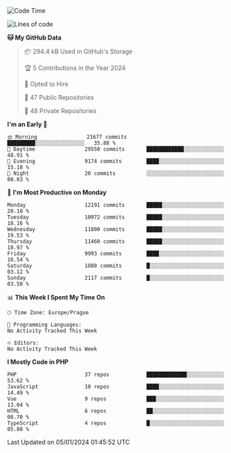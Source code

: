 <!--START_SECTION:waka-->
![Code Time](http://img.shields.io/badge/Code%20Time-1%2C583%20hrs%2058%20mins-blue)

![Lines of code](https://img.shields.io/badge/From%20Hello%20World%20I%27ve%20Written-19.2%20million%20lines%20of%20code-blue)

**🐱 My GitHub Data** 

> 📦 294.4 kB Used in GitHub's Storage 
 > 
> 🏆 5 Contributions in the Year 2024
 > 
> 💼 Opted to Hire
 > 
> 📜 47 Public Repositories 
 > 
> 🔑 48 Private Repositories 
 > 
**I'm an Early 🐤** 

```text
🌞 Morning                21677 commits       █████████░░░░░░░░░░░░░░░░   35.88 % 
🌆 Daytime                29550 commits       ████████████░░░░░░░░░░░░░   48.91 % 
🌃 Evening                9174 commits        ████░░░░░░░░░░░░░░░░░░░░░   15.18 % 
🌙 Night                  20 commits          ░░░░░░░░░░░░░░░░░░░░░░░░░   00.03 % 
```
📅 **I'm Most Productive on Monday** 

```text
Monday                   12191 commits       █████░░░░░░░░░░░░░░░░░░░░   20.18 % 
Tuesday                  10972 commits       █████░░░░░░░░░░░░░░░░░░░░   18.16 % 
Wednesday                11800 commits       █████░░░░░░░░░░░░░░░░░░░░   19.53 % 
Thursday                 11460 commits       █████░░░░░░░░░░░░░░░░░░░░   18.97 % 
Friday                   9993 commits        ████░░░░░░░░░░░░░░░░░░░░░   16.54 % 
Saturday                 1888 commits        █░░░░░░░░░░░░░░░░░░░░░░░░   03.12 % 
Sunday                   2117 commits        █░░░░░░░░░░░░░░░░░░░░░░░░   03.50 % 
```


📊 **This Week I Spent My Time On** 

```text
🕑︎ Time Zone: Europe/Prague

💬 Programming Languages: 
No Activity Tracked This Week

🔥 Editors: 
No Activity Tracked This Week
```

**I Mostly Code in PHP** 

```text
PHP                      37 repos            █████████████░░░░░░░░░░░░   53.62 % 
JavaScript               10 repos            ████░░░░░░░░░░░░░░░░░░░░░   14.49 % 
Vue                      9 repos             ███░░░░░░░░░░░░░░░░░░░░░░   13.04 % 
HTML                     6 repos             ██░░░░░░░░░░░░░░░░░░░░░░░   08.70 % 
TypeScript               4 repos             █░░░░░░░░░░░░░░░░░░░░░░░░   05.80 % 
```




 Last Updated on 05/01/2024 01:45:52 UTC
<!--END_SECTION:waka-->
<!--
**AlexKratky/AlexKratky** is a ✨ _special_ ✨ repository because its `README.md` (this file) appears on your GitHub profile.

Here are some ideas to get you started:

- 🔭 I’m currently working on ...
- 🌱 I’m currently learning ...
- 👯 I’m looking to collaborate on ...
- 🤔 I’m looking for help with ...
- 💬 Ask me about ...
- 📫 How to reach me: ...
- 😄 Pronouns: ...
- ⚡ Fun fact: ...
-->
